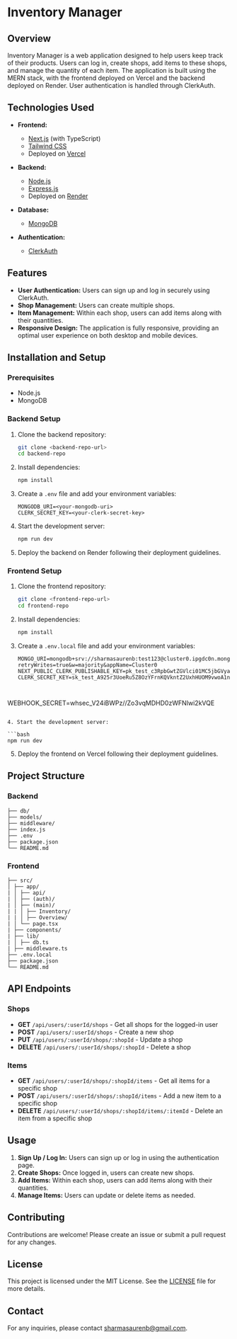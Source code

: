 # Inventory Manager

## Overview

Inventory Manager is a web application designed to help users keep track of their products. Users can log in, create shops, add items to these shops, and manage the quantity of each item. The application is built using the MERN stack, with the frontend deployed on Vercel and the backend deployed on Render. User authentication is handled through ClerkAuth.

## Technologies Used

- **Frontend:**
  - [Next.js](https://nextjs.org/) (with TypeScript)
  - [Tailwind CSS](https://tailwindcss.com/)
  - Deployed on [Vercel](https://vercel.com/)
- **Backend:**

  - [Node.js](https://nodejs.org/)
  - [Express.js](https://expressjs.com/)
  - Deployed on [Render](https://render.com/)

- **Database:**

  - [MongoDB](https://www.mongodb.com/)

- **Authentication:**
  - [ClerkAuth](https://clerk.dev/)

## Features

- **User Authentication:** Users can sign up and log in securely using ClerkAuth.
- **Shop Management:** Users can create multiple shops.
- **Item Management:** Within each shop, users can add items along with their quantities.
- **Responsive Design:** The application is fully responsive, providing an optimal user experience on both desktop and mobile devices.

## Installation and Setup

### Prerequisites

- Node.js
- MongoDB

### Backend Setup

1. Clone the backend repository:

   ```bash
   git clone <backend-repo-url>
   cd backend-repo
   ```

2. Install dependencies:

   ```bash
   npm install
   ```

3. Create a `.env` file and add your environment variables:

   ```env
   MONGODB_URI=<your-mongodb-uri>
   CLERK_SECRET_KEY=<your-clerk-secret-key>
   ```

4. Start the development server:

   ```bash
   npm run dev
   ```

5. Deploy the backend on Render following their deployment guidelines.

### Frontend Setup

1. Clone the frontend repository:

   ```bash
   git clone <frontend-repo-url>
   cd frontend-repo
   ```

2. Install dependencies:

   ```bash
   npm install
   ```

3. Create a `.env.local` file and add your environment variables:

   ```env
   MONGO_URI=mongodb+srv://sharmasaurenb:test123@cluster0.ipgdc0n.mongodb.net/?retryWrites=true&w=majority&appName=Cluster0
   NEXT_PUBLIC_CLERK_PUBLISHABLE_KEY=pk_test_c3RpbGwtZGVlci01MC5jbGVyay5hY2NvdW50cy5kZXYk
   CLERK_SECRET_KEY=sk_test_A925r3UoeRu5Z8OzYFrnKQVkntZ2UxhHUOM9vwoA1n



   ```

WEBHOOK_SECRET=whsec_V24iBWPz//Zo3vqMDHD0zWFNIwi2kVQE

````

4. Start the development server:

```bash
npm run dev
````

5. Deploy the frontend on Vercel following their deployment guidelines.

## Project Structure

### Backend

```backend/
├── db/
├── models/
├── middleware/
├── index.js
├── .env
├── package.json
└── README.md
```

### Frontend

```frontend/
├── src/
│ ├── app/
| │ ├── api/
| │ ├── (auth)/
| │ ├── (main)/
| | │ ├── Inventory/
| | │ ├── Overview/
| │ └── page.tsx
| ├── components/
| ├── lib/
| │ ├── db.ts
| ├── middleware.ts
├── .env.local
├── package.json
└── README.md
```

## API Endpoints

### Shops

- **GET** `/api/users/:userId/shops` - Get all shops for the logged-in user
- **POST** `/api/users/:userId/shops` - Create a new shop
- **PUT** `/api/users/:userId/shops/:shopId` - Update a shop
- **DELETE** `/api/users/:userId/shops/:shopId` - Delete a shop

### Items

- **GET** `/api/users/:userId/shops/:shopId/items` - Get all items for a specific shop
- **POST** `/api/users/:userId/shops/:shopId/items` - Add a new item to a specific shop
- **DELETE** `/api/users/:userId/shops/:shopId/items/:itemId` - Delete an item from a specific shop

## Usage

1. **Sign Up / Log In:** Users can sign up or log in using the authentication page.
2. **Create Shops:** Once logged in, users can create new shops.
3. **Add Items:** Within each shop, users can add items along with their quantities.
4. **Manage Items:** Users can update or delete items as needed.

## Contributing

Contributions are welcome! Please create an issue or submit a pull request for any changes.

## License

This project is licensed under the MIT License. See the [LICENSE](LICENSE) file for more details.

## Contact

For any inquiries, please contact [sharmasaurenb@gmail.com](mailto:sharmasaurenb@gmail.com).
